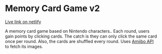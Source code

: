 # Memory Card Game v2

[Live link on netlify](https://amiimory-cards.netlify.app/)

A memory card game based on Nintendo characters.. Each round, users gain points by clicking cards. The catch is they can only click the same card once per round. Also, the cards are shuffled every round. Uses [Amiibo API](https://amiiboapi.com/) to fetch its images.
